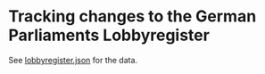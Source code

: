# Tracking changes to the German Parliaments Lobbyregister

See [lobbyregister.json](./lobbyregister.json) for the data.

